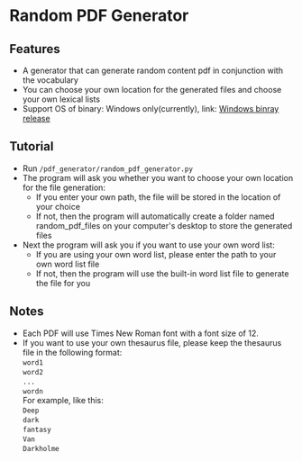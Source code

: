 # Random PDF Generator
## Features
- A generator that can generate random content pdf in conjunction with the vocabulary
- You can choose your own location for the generated files and choose your own lexical lists
- Support OS of binary: Windows only(currently), link: [Windows binray release](https://github.com/grantyxy/Random_pdf_generator/releases/tag/v1.0)
## Tutorial
- Run `/pdf_generator/random_pdf_generator.py`
- The program will ask you whether you want to choose your own location for the file generation:
  - If you enter your own path, the file will be stored in the location of your choice
  - If not, then the program will automatically create a folder named random_pdf_files on your computer's desktop to store the generated files
- Next the program will ask you if you want to use your own word list:
  - If you are using your own word list, please enter the path to your own word list file
  - If not, then the program will use the built-in word list file to generate the file for you
## Notes
- Each PDF will use Times New Roman font with a font size of 12.
- If you want to use your own thesaurus file, please keep the thesaurus file in the following format:  
  `word1`  
  `word2`  
  `...`  
  `wordn`  
  For example, like this:  
  `Deep`  
  `dark`  
  `fantasy`  
  `Van`  
  `Darkholme`

  
  
